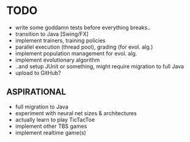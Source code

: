 TODO
====

- write some goddamn tests before everything breaks..
- transition to Java [Swing/FX]
- implement trainers, training policies
- parallel execution (thread pool), grading (for evol. alg.)
- implement population management for evol. alg.
- implement evolutionary algorithm
- ..and setup JUnit or something, might require migration to full Java
- upload to GitHub?

ASPIRATIONAL
------------

- full migration to Java
- experiment with neural net sizes & architectures
- actually learn to play TicTacToe
- implement other TBS games
- implement realtime game(s)
